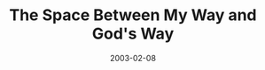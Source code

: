 ---
layout: music 
title: "The Space Between My Way and God's Way"
series: "The Space Between"
date: 2003-02-08 
description: "We've somehow lost that healthy space between sanity and our maximum limits."
audio: "http://s3.amazonaws.com/crossroadsaudiomessages/My_Way_And_God's_Way.mp3"
audio-duration: "36:45"
src: "http://www.crossroads.net/players/media/mediumHz/bigscreen.spacebetwe.jpg"
---